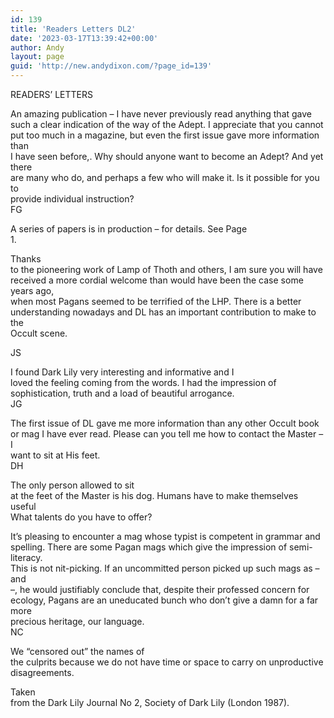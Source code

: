 ```yaml
---
id: 139
title: 'Readers Letters DL2'
date: '2023-03-17T13:39:42+00:00'
author: Andy
layout: page
guid: 'http://new.andydixon.com/?page_id=139'
---
```


READERS’ LETTERS

An amazing publication – I have never previously read anything that gave  
such a clear indication of the way of the Adept. I appreciate that you cannot  
put too much in a magazine, but even the first issue gave more information than  
I have seen before,. Why should anyone want to become an Adept? And yet there  
are many who do, and perhaps a few who will make it. Is it possible for you to  
provide individual instruction?   
 FG

A series of papers is in production – for details. See Page  
1\.

Thanks  
to the pioneering work of Lamp of Thoth and others, I am sure you will have  
received a more cordial welcome than would have been the case some years ago,  
when most Pagans seemed to be terrified of the LHP. There is a better  
understanding nowadays and DL has an important contribution to make to the  
Occult scene.

 JS

I found Dark Lily very interesting and informative and I  
loved the feeling coming from the words. I had the impression of  
sophistication, truth and a load of beautiful arrogance.   
JG

The first issue of DL gave me more information than any other Occult book  
or mag I have ever read. Please can you tell me how to contact the Master – I  
want to sit at His feet.   
 DH

The only person allowed to sit  
at the feet of the Master is his dog. Humans have to make themselves useful  
What talents do you have to offer?

It’s pleasing to encounter a mag whose typist is competent in grammar and  
spelling. There are some Pagan mags which give the impression of semi-literacy.  
This is not nit-picking. If an uncommitted person picked up such mags as – and  
–, he would justifiably conclude that, despite their professed concern for  
ecology, Pagans are an uneducated bunch who don’t give a damn for a far more  
precious heritage, our language.   
NC

We “censored out” the names of  
the culprits because we do not have time or space to carry on unproductive  
disagreements.

Taken  
from the Dark Lily Journal No 2, Society of Dark Lily (London 1987).